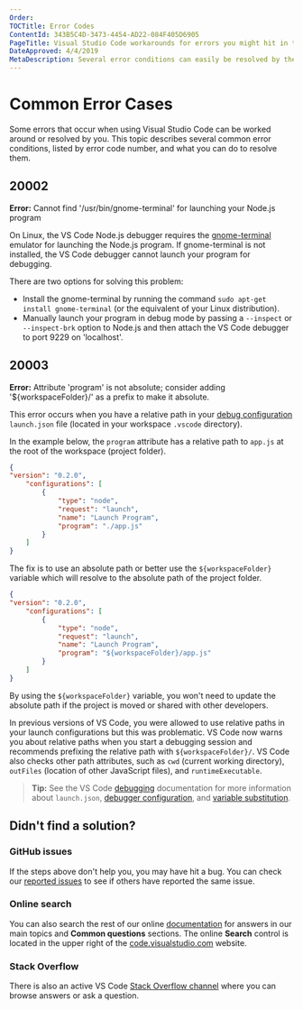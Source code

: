 ```yaml
---
Order:
TOCTitle: Error Codes
ContentId: 343B5C4D-3473-4454-AD22-084F405D6905
PageTitle: Visual Studio Code workarounds for errors you might hit in the product.
DateApproved: 4/4/2019
MetaDescription: Several error conditions can easily be resolved by the user this page is designed to help un-block you.
---
```

# Common Error Cases

Some errors that occur when using Visual Studio Code can be worked around or resolved by you. This topic describes several common error conditions, listed by error code number, and what you can do to resolve them.

## 20002

**Error:** Cannot find '/usr/bin/gnome-terminal' for launching your Node.js program

On Linux, the VS Code Node.js debugger requires the [gnome-terminal](https://help.gnome.org/users/gnome-terminal/stable/) emulator for launching the Node.js program. If gnome-terminal is not installed, the VS Code debugger cannot launch your program for debugging.

There are two options for solving this problem:

* Install the gnome-terminal by running the command `sudo apt-get install gnome-terminal` (or the equivalent of your Linux distribution).
* Manually launch your program in debug mode by passing a `--inspect` or `--inspect-brk` option to Node.js and then attach the VS Code debugger to port 9229 on 'localhost'.

## 20003

**Error:** Attribute 'program' is not absolute; consider adding '${workspaceFolder}/' as a prefix to make it absolute.

This error occurs when you have a relative path in your [debug configuration](/docs/editor/debugging.md#launch-configurations) `launch.json` file (located in your workspace `.vscode` directory).

In the example below, the `program` attribute has a relative path to `app.js` at the root of the workspace (project folder).

```json
{
"version": "0.2.0",
    "configurations": [
        {
            "type": "node",
            "request": "launch",
            "name": "Launch Program",
            "program": "./app.js"
        }
    ]
}
```

The fix is to use an absolute path or better use the `${workspaceFolder}` variable which will resolve to the absolute path of the project folder.

```json
{
"version": "0.2.0",
    "configurations": [
        {
            "type": "node",
            "request": "launch",
            "name": "Launch Program",
            "program": "${workspaceFolder}/app.js"
        }
    ]
}
```

By using the `${workspaceFolder}` variable, you won't need to update the absolute path if the project is moved or shared with other developers.

In previous versions of VS Code, you were allowed to use relative paths in your launch configurations but this was problematic. VS Code now warns you about relative paths when you start a debugging session and recommends prefixing the relative path with `${workspaceFolder}/`. VS Code also checks other path attributes, such as `cwd` (current working directory), `outFiles` (location of other JavaScript files), and `runtimeExecutable`.

> **Tip:** See the VS Code [debugging](/docs/editor/debugging.md) documentation for more information about `launch.json`, [debugger configuration](/docs/editor/debugging.md#launch-configurations), and [variable substitution](/docs/editor/variables-reference.md).

## Didn't find a solution?

### GitHub issues

If the steps above don't help you, you may have hit a bug. You can check our [reported issues](https://github.com/microsoft/vscode/issues) to see if others have reported the same issue.

### Online search

You can also search the rest of our online [documentation](/docs) for answers in our main topics and **Common questions** sections. The online **Search** control is located in the upper right of the [code.visualstudio.com](/docs) website.

### Stack Overflow

There is also an active VS Code [Stack Overflow channel](https://go.microsoft.com/fwlink/?LinkID=536384) where you can browse answers or ask a question.
